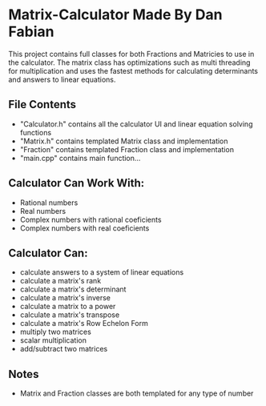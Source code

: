 # Matrix-Calculator Made By Dan Fabian
This project contains full classes for both Fractions and Matricies to use in the calculator.
The matrix class has optimizations such as multi threading for multiplication and uses
the fastest methods for calculating determinants and answers to linear equations.

## File Contents
  - "Calculator.h" contains all the calculator UI and linear equation solving functions
  - "Matrix.h" contains templated Matrix class and implementation
  - "Fraction" contains templated Fraction class and implementation
  - "main.cpp" contains main function...

## Calculator Can Work With:
  - Rational numbers
  - Real numbers
  - Complex numbers with rational coeficients
  - Complex numbers with real coeficients

## Calculator Can:
  - calculate answers to a system of linear equations
  - calculate a matrix's rank
  - calculate a matrix's determinant
  - calculate a matrix's inverse
  - calculate a matrix to a power
  - calculate a matrix's transpose
  - calculate a matrix's Row Echelon Form
  - multiply two matrices
  - scalar multiplication
  - add/subtract two matrices

## Notes
  - Matrix and Fraction classes are both templated for any type of number
